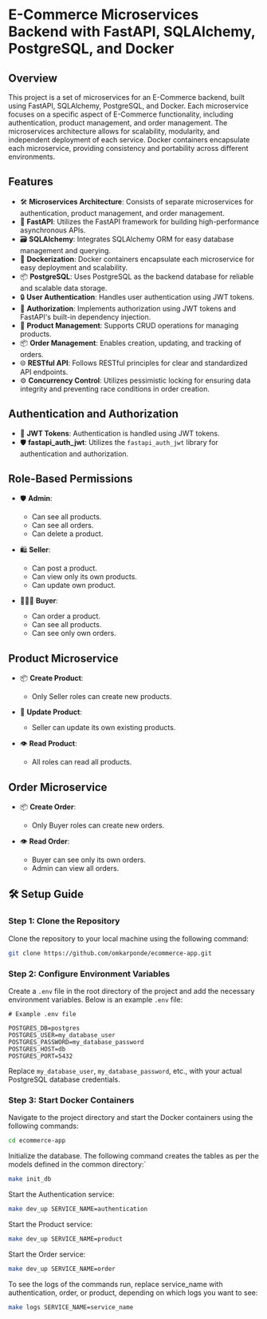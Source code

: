 # E-Commerce Microservices Backend with FastAPI, SQLAlchemy, PostgreSQL, and Docker

## Overview

This project is a set of microservices for an E-Commerce backend, built using FastAPI, SQLAlchemy, PostgreSQL, and Docker. Each microservice focuses on a specific aspect of E-Commerce functionality, including authentication, product management, and order management. The microservices architecture allows for scalability, modularity, and independent deployment of each service. Docker containers encapsulate each microservice, providing consistency and portability across different environments.

## Features

- 🛠 **Microservices Architecture**: Consists of separate microservices for authentication, product management, and order management.
- 🚀 **FastAPI**: Utilizes the FastAPI framework for building high-performance asynchronous APIs.
- 🗃 **SQLAlchemy**: Integrates SQLAlchemy ORM for easy database management and querying.
- 🐳 **Dockerization**: Docker containers encapsulate each microservice for easy deployment and scalability.
- 📦 **PostgreSQL**: Uses PostgreSQL as the backend database for reliable and scalable data storage.
- 🔒 **User Authentication**: Handles user authentication using JWT tokens.
- 🔑 **Authorization**: Implements authorization using JWT tokens and FastAPI's built-in dependency injection.
- 📝 **Product Management**: Supports CRUD operations for managing products.
- 📦 **Order Management**: Enables creation, updating, and tracking of orders.
- 🌐 **RESTful API**: Follows RESTful principles for clear and standardized API endpoints.
- ⚙️ **Concurrency Control**: Utilizes pessimistic locking for ensuring data integrity and preventing race conditions in order creation.

## Authentication and Authorization

- 🔐 **JWT Tokens**: Authentication is handled using JWT tokens.
- 🛡️ **fastapi_auth_jwt**: Utilizes the `fastapi_auth_jwt` library for authentication and authorization.

  
## Role-Based Permissions

- 🛡️ **Admin**:
  - Can see all products.
  - Can see all orders.
  - Can delete a product.

- 🛍️ **Seller**:
  - Can post a product.
  - Can view only its own products.
  - Can update own product.

- 🧑‍🤝‍🧑 **Buyer**:
  - Can order a product.
  - Can see all products.
  - Can see only own orders.

## Product Microservice

- 📦 **Create Product**:
  - Only Seller roles can create new products.
  
- 🔄 **Update Product**:
  - Seller can update its own existing products.
  
- 👁️ **Read Product**:
  - All roles can read all products.

## Order Microservice

- 📦 **Create Order**:
  - Only Buyer roles can create new orders.
  
- 👁️ **Read Order**:
  - Buyer can see only its own orders.
  - Admin can view all orders.


## 🛠️ Setup Guide

### Step 1: Clone the Repository

Clone the repository to your local machine using the following command:

```bash
git clone https://github.com/omkarponde/ecommerce-app.git
```

### Step 2: Configure Environment Variables

Create a `.env` file in the root directory of the project and add the necessary environment variables. Below is an example `.env` file:

```dotenv
# Example .env file

POSTGRES_DB=postgres
POSTGRES_USER=my_database_user
POSTGRES_PASSWORD=my_database_password
POSTGRES_HOST=db
POSTGRES_PORT=5432
```

Replace `my_database_user`, `my_database_password`, etc., with your actual PostgreSQL database credentials.
### Step 3: Start Docker Containers
Navigate to the project directory and start the Docker containers using the following commands:

```bash
cd ecommerce-app
```
Initialize the database. The following command creates the tables as per the models defined in the common directory:`
```bash
make init_db
```
Start the Authentication service:
```bash
make dev_up SERVICE_NAME=authentication
```
Start the Product service:
```bash
make dev_up SERVICE_NAME=product
```
Start the Order service:
```bash
make dev_up SERVICE_NAME=order
```
To see the logs of the commands run, replace service_name with authentication, order, or product, depending on which logs you want to see:
```bash
make logs SERVICE_NAME=service_name
```
